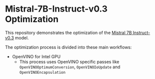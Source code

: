 # Mistral-7B-Instruct-v0.3 Optimization

This repository demonstrates the optimization of the [Mistral 7B Instruct-v0.3](https://huggingface.co/mistralai/Mistral-7B-Instruct-v0.3) model. 

The optimization process is divided into these main workflows:
- OpenVINO for Intel GPU
   + This process uses OpenVINO specific passes like `OpenVINOOptimumConversion`, `OpenVINOIoUpdate` and `OpenVINOEncapsulation`